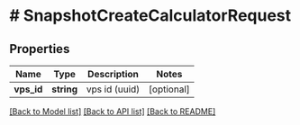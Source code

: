 # # SnapshotCreateCalculatorRequest

## Properties

Name | Type | Description | Notes
------------ | ------------- | ------------- | -------------
**vps_id** | **string** | vps id (uuid) | [optional]

[[Back to Model list]](../../README.md#models) [[Back to API list]](../../README.md#endpoints) [[Back to README]](../../README.md)
